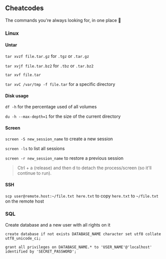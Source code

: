 ## Cheatcodes
The commands you're always looking for, in one place 📝

### Linux

#### Untar

`tar xvzf file.tar.gz` for `.tgz` or `.tar.gz`

`tar xvjf file.tar.bz2` for `.tbz` or `.tar.bz2`

`tar xvf file.tar`

`tar xvC /var/tmp -f file.tar` for a specific directory

#### Disk usage

`df -h` for the percentage used of all volumes

`du -h --max-depth=1` for the size of the current directory

#### Screen

`screen -S new_session_name` to create a new session

`screen -ls` to list all sessions

`screen -r new_session_name` to restore a previous session

> Ctrl + a (release) and then d to detach the process/screen (so it'll continue to run).

#### SSH

`scp user@remote.host:~/file.txt here.txt` to copy `here.txt` to `~/file.txt` on the remote host

### SQL

Create database and a new user with all rights on it

```
create database if not exists DATABASE_NAME character set utf8 collate utf8_unicode_ci;

grant all privileges on DATABASE_NAME.* to 'USER_NAME'@'localhost' identified by 'SECRET_PASSWORD';
```
